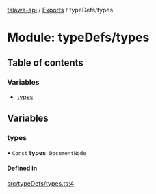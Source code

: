 [talawa-api](../README.md) / [Exports](../modules.md) / typeDefs/types

# Module: typeDefs/types

## Table of contents

### Variables

- [types](typeDefs_types.md#types)

## Variables

### types

• `Const` **types**: `DocumentNode`

#### Defined in

[src/typeDefs/types.ts:4](https://github.com/PalisadoesFoundation/talawa-api/blob/7fc03c3/src/typeDefs/types.ts#L4)
